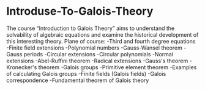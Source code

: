 # Introduse-To-Galois-Theory
The course “Introduction to Galois Theory” aims to understand the solvability of algebraic equations and examine the historical development of this interesting theory. 
Plane of course:
 -Third and fourth degree equations
-Finite field extensions
-Polynomial numbers
-Gauss-Wansel theorem
-Gauss periods
-Circular extensions
-Circular polynomials
    -Normal extensions
    -Abel-Ruffini theorem
      -Radical extensions
    -Gauss's theorem
    -Kronecker's theorem
    -Galois groups
    -Primitive element theorem
    -Examples of calculating Galois groups
    -Finite fields (Galois fields)
    -Galois correspondence
    -Fundamental theorem of Galois theory

